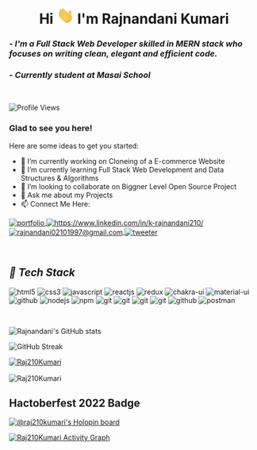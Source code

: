 <h1 align="center">
    Hi
    <img src="https://raw.githubusercontent.com/ABSphreak/ABSphreak/master/gifs/Hi.gif" width="35">
    I'm Rajnandani Kumari
</h1>

<h3>
    <i>- I'm a Full Stack Web Developer skilled in MERN stack who focuses on writing clean, elegant and efficient code.</i>
</h3>

<h3>
    <i>- Currently student at Masai School</i>
</h3>
<br>


![Profile Views](https://komarev.com/ghpvc/?username=Raj210Kumari&style=plastic&color=blue)

### Glad to see you here! 


<!--
**Raj210Kumari/Raj210Kumari** is a ✨ _special_ ✨ repository because its `README.md` (this file) appears on your GitHub profile. -->

Here are some ideas to get you started:

- 🔭 I’m currently working on Cloneing of a E-commerce Website 
- 🌱 I’m currently learning Full Stack Web Development and Data Structures & Algorithms
- 👯 I’m looking to collaborate on Biggner Level Open Source Project
- 💬 Ask me about my Projects
- 📫 Connect Me Here: 
<p align="left">
    <a href="https://raj210kumari.github.io/">
        <img align="center" src="https://img.shields.io/badge/Portfolio-18A303?style=for-the-badge&logo=ionic&logoColor=white" alt="portfolio" />
    </a>
    <a href="https://www.linkedin.com/in/k-rajnandani210/">
        <img align="center" src="https://img.shields.io/badge/LinkedIn-0077B5?style=for-the-badge&logo=linkedin&logoColor=white" alt="https://www.linkedin.com/in/k-rajnandani210/" />
    </a>
    <a title="rajnandani02101997@gmail.com" href="mailto:rajnandani02101997@gmail.com">
        <img align="center" src="https://img.shields.io/badge/Gmail-D14836?style=for-the-badge&logo=gmail&logoColor=white" alt="rajnandani02101997@gmail.com" />
    </a>
    <a href="https://twitter.com/Girl_WhoCode">
        <img align="center" src="https://img.shields.io/badge/Twitter-1DA1F2?style=for-the-badge&logo=twitter&logoColor=white" alt="tweeter" />
    </a>
</p>
<br>

## <i>💼 Tech Stack</i>

<p>
    <img src="https://img.shields.io/badge/HTML5-E34F26?style=for-the-badge&logo=html5&logoColor=white" alt="html5" />
    <img src="https://img.shields.io/badge/CSS3-1572B6?style=for-the-badge&logo=css3&logoColor=white" alt="css3" />
    <img src="https://img.shields.io/badge/JavaScript-323330?style=for-the-badge&logo=javascript&logoColor=F7DF1E" alt="javascript" />
    <img src="https://img.shields.io/badge/React-20232A?style=for-the-badge&logo=react&logoColor=61DAFB" alt="reactjs" />
    <img src="https://img.shields.io/badge/Redux-593D88?style=for-the-badge&logo=redux&logoColor=white" alt="redux" />
    <img src="https://img.shields.io/badge/Chakra%20UI-3bc7bd?style=for-the-badge&logo=chakraui&logoColor=white" alt="chakra-ui" />
    <img src="https://img.shields.io/badge/Material%20UI-007FFF?style=for-the-badge&logo=mui&logoColor=white"  alt="material-ui"/>
    <img src="https://img.shields.io/badge/GitHub-100000?style=for-the-badge&logo=github&logoColor=white" alt="github" />
    <img src="https://img.shields.io/badge/Node.js-339933?style=for-the-badge&logo=nodedotjs&logoColor=white" alt="nodejs" />
    <img src="https://img.shields.io/badge/npm-CB3837?style=for-the-badge&logo=npm&logoColor=white" alt="npm" />
    <img src="https://img.shields.io/badge/heroku-%23430098.svg?style=for-the-badge&logo=heroku&logoColor=white" alt="git"/>
    <img src="https://img.shields.io/badge/netlify-%23000000.svg?style=for-the-badge&logo=netlify&logoColor=#00C7B7" alt="git"/>
    <img src="https://img.shields.io/badge/vercel-%23000000.svg?style=for-the-badge&logo=vercel&logoColor=whit" alt="git"/>
    <img src="https://img.shields.io/badge/Git-f44d27?style=for-the-badge&logo=git&logoColor=white" alt="git"/>
    <img src="https://img.shields.io/badge/GitHub-100000?style=for-the-badge&logo=github&logoColor=white" alt="github"/>
    <img src ="https://img.shields.io/badge/Postman-FF6C37?style=for-the-badge&logo=postman&logoColor=white" alt="postman">
    
</p>
<br>

![Rajnandani's GitHub stats](https://github-readme-stats.vercel.app/api?username=Raj210Kumari&show_icons=true&theme=highcontrast)

![GitHub Streak](https://github-readme-streak-stats.herokuapp.com/?user=Raj210Kumari&theme=highcontrast&fire=f7a305&ring=b0d90b&currStreakLabel=b0d90b)


<p align="left"> <a href="https://github.com/ryo-ma/github-profile-trophy"><img src="https://github-profile-trophy.vercel.app/?username=Raj210Kumari" alt="Raj210Kumari" /></a> </p>


 <img align="center" src="https://github-readme-stats.vercel.app/api/top-langs/?username=Raj210Kumari&layout=compact&exclude_repo=Lybrate-Website-Clone-Version-2.0,Lybrate-Website-Clone,Adidas-Clone&hide=Shell&border_radius=0&theme=dark" alt="Raj210Kumari" height="139" />

## Hactoberfest 2022 Badge

[![@raj210kumari's Holopin board](https://holopin.me/raj210kumari)](https://holopin.io/@raj210kumari)

<p><a href="https://github.com/Raj210Kumari/github-readme-activity-graph"><img alt="Raj210Kumari Activity Graph" src="https://github-readme-activity-graph.cyclic.app/graph?username=Raj210Kumari&bg_color=0D1117&color=5BCDEC&line=5BCDEC&point=FFFFFF&hide_border=true" /></a></p>
